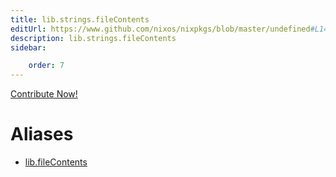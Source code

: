 ```yaml
---
title: lib.strings.fileContents
editUrl: https://www.github.com/nixos/nixpkgs/blob/master/undefined#L1477C18
description: lib.strings.fileContents
sidebar:

    order: 7
---
```


<a href="https://www.github.com/nixos/nixpkgs/blob/master/undefined#L1477C18">Contribute Now!</a>


# Aliases

- [lib.fileContents](/nix-doc-comments/reference/lib/lib-filecontents)


